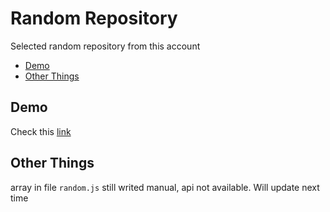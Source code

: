 # Random Repository
Selected random repository from this account
- [Demo](#demo)
- [Other Things](#other-things)

## Demo
Check this [link](https://clouza.github.io/random-repository/)

## Other Things
array in file ```random.js``` still writed manual, api not available. Will update next time

